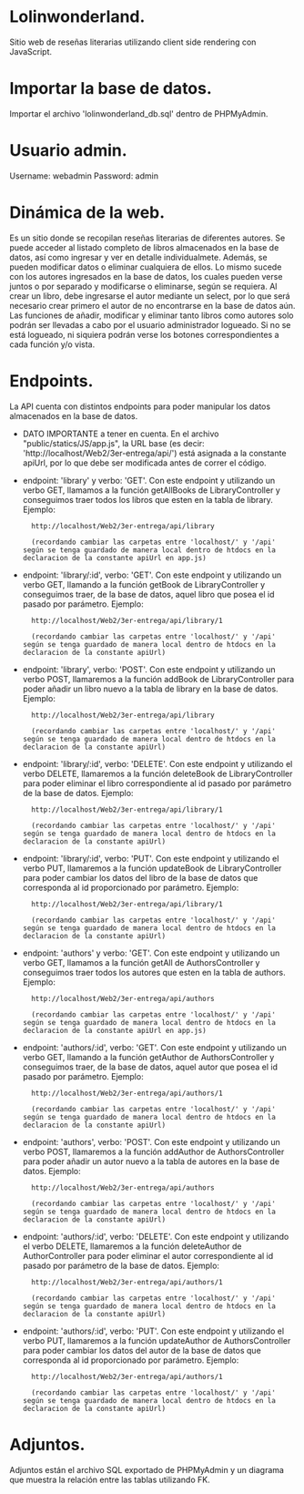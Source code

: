 # Lolinwonderland.
Sitio web de reseñas literarias utilizando client side rendering con JavaScript.

# Importar la base de datos.
Importar el archivo 'lolinwonderland_db.sql' dentro de PHPMyAdmin.

# Usuario admin.
Username: webadmin
Password: admin

# Dinámica de la web.
Es un sitio donde se recopilan reseñas literarias de diferentes autores. Se puede acceder al listado completo de libros almacenados en la base de datos, así como ingresar y ver en detalle individualmete. Además, se pueden modificar datos o eliminar cualquiera de ellos. Lo mismo sucede con los autores ingresados en la base de datos, los cuales pueden verse juntos o por separado y modificarse o eliminarse, según se requiera.
Al crear un libro, debe ingresarse el autor mediante un select, por lo que será necesario crear primero el autor de no encontrarse en la base de datos aún.
Las funciones de añadir, modificar y eliminar tanto libros como autores solo podrán ser llevadas a cabo por el usuario administrador logueado. Si no se está logueado, ni siquiera podrán verse los botones correspondientes a cada función y/o vista.

# Endpoints.
La API cuenta con distintos endpoints para poder manipular los datos almacenados en la base de datos.
- DATO IMPORTANTE a tener en cuenta.
En el archivo "public/statics/JS/app.js", la URL base (es decir: 'http://localhost/Web2/3er-entrega/api/') está asignada a la constante apiUrl, por lo que debe ser modificada antes de correr el código.

- endpoint: 'library' y verbo: 'GET'.
Con este endpoint y utilizando un verbo GET, llamamos a la función getAllBooks de LibraryController y conseguimos traer todos los libros que esten en la tabla de library.
Ejemplo:

        http://localhost/Web2/3er-entrega/api/library
                
        (recordando cambiar las carpetas entre 'localhost/' y '/api' según se tenga guardado de manera local dentro de htdocs en la declaracion de la constante apiUrl en app.js)

- endpoint: 'library/:id', verbo: 'GET'.
Con este endpoint y utilizando un verbo GET, llamando a la función getBook de LibraryController y conseguimos traer, de la base de datos, aquel libro que posea el id pasado por parámetro.
Ejemplo:

                
        http://localhost/Web2/3er-entrega/api/library/1
                
        (recordando cambiar las carpetas entre 'localhost/' y '/api' según se tenga guardado de manera local dentro de htdocs en la declaracion de la constante apiUrl)

- endpoint: 'library', verbo: 'POST'.
Con este endpoint y utilizando un verbo POST, llamaremos a la función addBook de LibraryController para poder añadir un libro nuevo a la tabla de library en la base de datos.
Ejemplo:

                
        http://localhost/Web2/3er-entrega/api/library

        (recordando cambiar las carpetas entre 'localhost/' y '/api' según se tenga guardado de manera local dentro de htdocs en la declaracion de la constante apiUrl)

- endpoint: 'library/:id', verbo: 'DELETE'.
Con este endpoint y utilizando el verbo DELETE, llamaremos a la función deleteBook de LibraryController para poder eliminar el libro correspondiente al id pasado por parámetro de la base de datos.
Ejemplo:

        http://localhost/Web2/3er-entrega/api/library/1
            
        (recordando cambiar las carpetas entre 'localhost/' y '/api' según se tenga guardado de manera local dentro de htdocs en la declaracion de la constante apiUrl)
                
- endpoint: 'library/:id', verbo: 'PUT'.
Con este endpoint y utilizando el verbo PUT, llamaremos a la función updateBook de LibraryController para poder cambiar los datos del libro de la base de datos que corresponda al id proporcionado por parámetro.
Ejemplo:

        http://localhost/Web2/3er-entrega/api/library/1
            
        (recordando cambiar las carpetas entre 'localhost/' y '/api' según se tenga guardado de manera local dentro de htdocs en la declaracion de la constante apiUrl)

- endpoint: 'authors' y verbo: 'GET'.
Con este endpoint y utilizando un verbo GET, llamamos a la función getAll de AuthorsController y conseguimos traer todos los autores que esten en la tabla de authors.
Ejemplo:

        http://localhost/Web2/3er-entrega/api/authors
                
        (recordando cambiar las carpetas entre 'localhost/' y '/api' según se tenga guardado de manera local dentro de htdocs en la declaracion de la constante apiUrl en app.js)

- endpoint: 'authors/:id', verbo: 'GET'.
Con este endpoint y utilizando un verbo GET, llamando a la función getAuthor de AuthorsController y conseguimos traer, de la base de datos, aquel autor que posea el id pasado por parámetro.
Ejemplo:

        http://localhost/Web2/3er-entrega/api/authors/1
                
        (recordando cambiar las carpetas entre 'localhost/' y '/api' según se tenga guardado de manera local dentro de htdocs en la declaracion de la constante apiUrl)

- endpoint: 'authors', verbo: 'POST'.
Con este endpoint y utilizando un verbo POST, llamaremos a la función addAuthor de AuthorsController para poder añadir un autor nuevo a la tabla de autores en la base de datos.
Ejemplo:

        http://localhost/Web2/3er-entrega/api/authors

        (recordando cambiar las carpetas entre 'localhost/' y '/api' según se tenga guardado de manera local dentro de htdocs en la declaracion de la constante apiUrl)

- endpoint: 'authors/:id', verbo: 'DELETE'.
Con este endpoint y utilizando el verbo DELETE, llamaremos a la función deleteAuthor de AuthorController para poder eliminar el autor correspondiente al id pasado por parámetro de la base de datos.
Ejemplo:

        http://localhost/Web2/3er-entrega/api/authors/1
            
        (recordando cambiar las carpetas entre 'localhost/' y '/api' según se tenga guardado de manera local dentro de htdocs en la declaracion de la constante apiUrl)
                
- endpoint: 'authors/:id', verbo: 'PUT'.
Con este endpoint y utilizando el verbo PUT, llamaremos a la función updateAuthor de AuthorsController para poder cambiar los datos del autor de la base de datos que corresponda al id proporcionado por parámetro.
Ejemplo:

        http://localhost/Web2/3er-entrega/api/authors/1
            
        (recordando cambiar las carpetas entre 'localhost/' y '/api' según se tenga guardado de manera local dentro de htdocs en la declaracion de la constante apiUrl)

# Adjuntos.
Adjuntos están el archivo SQL exportado de PHPMyAdmin y un diagrama que muestra la relación entre las tablas utilizando FK.